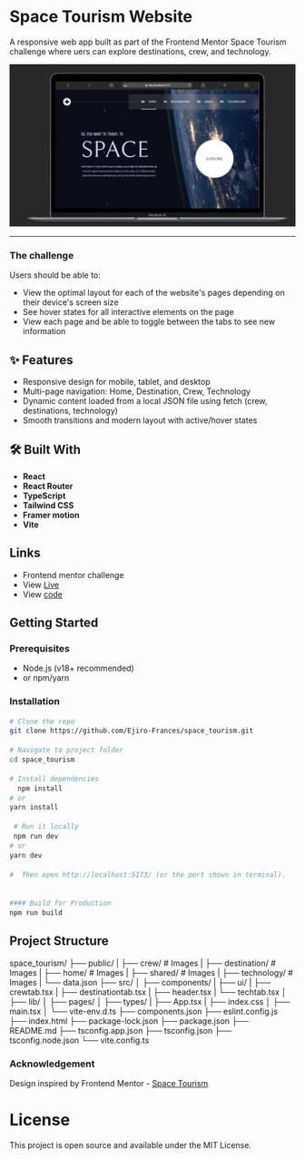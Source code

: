 # Space Tourism Website

A responsive web app built as part of the Frontend Mentor Space Tourism challenge where uers can explore destinations, crew, and technology.

![](./public/screenshot.png)

---

### The challenge

Users should be able to:

- View the optimal layout for each of the website's pages depending on their device's screen size
- See hover states for all interactive elements on the page
- View each page and be able to toggle between the tabs to see new information

## ✨ Features

- Responsive design for mobile, tablet, and desktop
- Multi-page navigation: Home, Destination, Crew, Technology
- Dynamic content loaded from a local JSON file using fetch (crew, destinations, technology)
- Smooth transitions and modern layout with active/hover states

## 🛠️ Built With

- **React**
- **React Router**
- **TypeScript**
- **Tailwind CSS**
- **Framer motion**
- **Vite**

## Links

- Frontend mentor challenge
- View [Live](https://space-tour-pi.vercel.app/)
- View [code](https://github.com/Ejiro-Frances/space_tourism.git)

## Getting Started

### Prerequisites

- Node.js (v18+ recommended)
- or npm/yarn

### Installation

```bash
# Clone the repo
git clone https://github.com/Ejiro-Frances/space_tourism.git

# Navigate to project folder
cd space_tourism

# Install dependencies
  npm install
# or
yarn install

 # Run it locally
 npm run dev
# or
yarn dev

#  Then open http://localhost:5173/ (or the port shown in terminal).


#### Build for Production
npm run build

```

## Project Structure

space_tourism/
├── public/
| ├── crew/ # Images
| ├── destination/ # Images
| ├── home/ # Images
| ├── shared/ # Images
| ├── technology/ # Images
| └── data.json
├── src/
│ ├── components/
| ├── ui/
| ├── crewtab.tsx
| ├── destinationtab.tsx
| ├── header.tsx
| └── techtab.tsx
│ ├── lib/
│ ├── pages/
│ ├── types/
| ├── App.tsx
| ├── index.css
│ ├── main.tsx
│ └── vite-env.d.ts
├── components.json
├── eslint.config.js
├── index.html
├── package-lock.json
├── package.json
├── README.md
├── tsconfig.app.json
├── tsconfig.json
├── tsconfig.node.json
└── vite.config.ts

### Acknowledgement

Design inspired by Frontend Mentor - [Space Tourism](https://www.frontendmentor.io/challenges/space-tourism-multipage-website-gRWj1URZ3)

# License

This project is open source and available under the MIT License.
